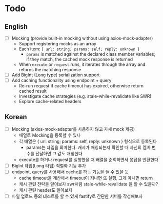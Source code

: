 # Todo

## English

- [ ] Mocking (provide built-in mocking without using axios-mock-adapter)
  - Support registering mocks as an array
  - Each item: `{ url: string; params: self; reply: unknown }`
    - `params` is matched against the declared class member variables;  
      if they match, the cached mock response is returned  
  - When `execute` or `request` runs, it iterates through the array and returns the matching response
- [ ] Add BigInt (Long type) serialization support
- [ ] Add caching functionality using endpoint + query
  - Re-run request if cache timeout has expired, otherwise return cached result
  - Investigate cache strategies (e.g. stale-while-revalidate like SWR)
  - Explore cache-related headers

## Korean

- [ ] Mocking (axios-mock-adapter를 사용하지 않고 자체 mock 제공)
  - 배열로 Mocking을 등록할 수 있다
  - 각 배열은 { url: string; params: self, reply: unknown } 형식으로 등록된다
    - params는 타입을 의미한다. 캐시가 매칭되는지 확인할 때 자신의 멤버 변수를 전달하면 그 값도 매칭한다
  - execute를 하거나 request를 실행했을 때 배열을 순회하면서 응답을 반환한다
- [ ] BigInt 타입(Long 타입) 직렬화 기능 추가
- [ ] endpoint, query를 사용해서 cache를 하는 기능을 둘 수 있을 듯
  - cache timeout을 계산해서 timeout이 지나면 또 실행, 그게 아니면 return
  - 캐시 관련 전략을 알아보자 swr처럼 stale-while-revalidate 을 할 수 있을까?
  - 캐시 관련 header도 알아보자
- [ ] 파일 업로드 등의 테스트를 할 수 있게 fastify로 간단한 서버를 작성해보자
